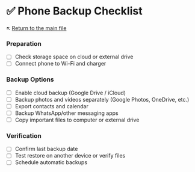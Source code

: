 # ✅ Phone Backup Checklist

↖️ [Return to the main file](../README.md)

### Preparation
- [ ] Check storage space on cloud or external drive
- [ ] Connect phone to Wi-Fi and charger

### Backup Options
- [ ] Enable cloud backup (Google Drive / iCloud)
- [ ] Backup photos and videos separately (Google Photos, OneDrive, etc.)
- [ ] Export contacts and calendar
- [ ] Backup WhatsApp/other messaging apps
- [ ] Copy important files to computer or external drive

### Verification
- [ ] Confirm last backup date
- [ ] Test restore on another device or verify files
- [ ] Schedule automatic backups
